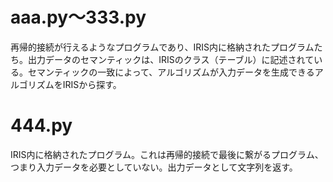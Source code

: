  # aaa.py〜333.py
再帰的接続が行えるようなプログラムであり、IRIS内に格納されたプログラムたち。出力データのセマンティックは、IRISのクラス（テーブル）に記述されている。セマンティックの一致によって、アルゴリズムが入力データを生成できるアルゴリズムをIRISから探す。

# 444.py
IRIS内に格納されたプログラム。これは再帰的接続で最後に繋がるプログラム、つまり入力データを必要としていない。出力データとして文字列を返す。
